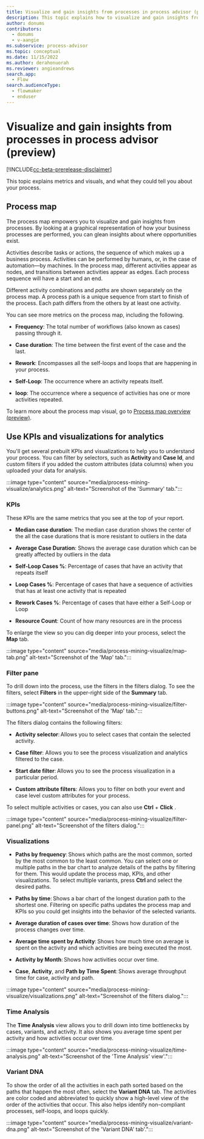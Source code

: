 ```yaml
---
title: Visualize and gain insights from processes in process advisor (preview) (contains video) | Microsoft Docs
description: This topic explains how to visualize and gain insights from processes with process mining in the process advisor feature in Power Automate.
author: donums
contributors:
  - donums
  - v-aangie 
ms.subservice: process-advisor
ms.topic: conceptual
ms.date: 11/15/2022
ms.author: derahonuorah
ms.reviewer: angieandrews
search.app: 
  - Flow
search.audienceType: 
  - flowmaker
  - enduser
---
```


# Visualize and gain insights from processes in process advisor (preview)

[!INCLUDE[cc-beta-prerelease-disclaimer](./includes/cc-beta-prerelease-disclaimer.md)]

This topic explains metrics and visuals, and what they could tell you about your process.

## Process map

The process map empowers you to visualize and gain insights from processes. By looking at a graphical representation of how your business processes are performed, you can glean insights about where opportunities exist.

Activities describe tasks or actions, the sequence of which makes up a business process. Activities can be performed by humans, or, in the case of automation—by machines. In the process map, different activities appear as nodes, and transitions between activities appear as edges. Each process sequence will have a start and an end.

Different activity combinations and *paths* are shown separately on the process map. A process path is a unique sequence from start to finish of the process. Each path differs from the others by at least one activity.

You can see more metrics on the process map, including the following.

- **Frequency**: The total number of workflows (also known as cases) passing through it.

- **Case duration**: The time between the first event of the case and the last.

- **Rework**: Encompasses all the self-loops and loops that are happening in your process.

- **Self-Loop**: The occurrence where an activity repeats itself.

-  **loop**: The occurrence where a sequence of activities has one or more activities repeated.

To learn more about the process map visual, go to [Process map overview (preview)](minit/process-map.md).

## Use KPIs and visualizations for analytics

You'll get several prebuilt KPIs and visualizations to help you to understand your process. You can filter by selectors, such as **Activity** and **Case Id**, and custom filters if you added the custom attributes (data columns) when you uploaded your data for analysis.

:::image type="content" source="media/process-mining-visualize/analytics.png" alt-text="Screenshot of the 'Summary' tab.":::

### KPIs
These KPIs are the same metrics that you see at the top of your report.

- **Median case duration**: The median case duration shows the center of the all the case durations that is more resistant to outliers in the data

- **Average Case Duration**: Shows the average case duration which can be greatly affected by outliers in the data

- **Self-Loop Cases %**: Percentage of cases that have an activity that repeats itself

- **Loop Cases %**: Percentage of cases that have a sequence of activities that has at least one activity that is repeated

- **Rework Cases %**: Percentage of cases that have either a Self-Loop or Loop

- **Resource Count**: Count of how many resources are in the process

To enlarge the view so you can dig deeper into your process, select the **Map** tab.

:::image type="content" source="media/process-mining-visualize/map-tab.png" alt-text="Screenshot of the 'Map' tab.":::

### Filter pane

To drill down into the process, use the filters in the filters dialog. To see the filters, select **Filters** in the upper-right side of the **Summary** tab.

:::image type="content" source="media/process-mining-visualize/filter-buttons.png" alt-text="Screenshot of the 'Map' tab.":::

The filters dialog contains the following filters:

- **Activity selector**: Allows you to select cases that contain the selected activity.

- **Case filter**: Allows you to see the process visualization and analytics filtered to the case.

- **Start date filter**: Allows you to see the process visualization in a particular period.

- **Custom attribute filters**: Allows you to filter on both your event and case level custom attributes for your process.

To select multiple activities or cases, you can also use **Ctrl** + **Click** .

:::image type="content" source="media/process-mining-visualize/filter-panel.png" alt-text="Screenshot of the filters dialog.":::

### Visualizations

- **Paths by frequency**: Shows which paths are the most common, sorted by the most common to the least common. You can select one or multiple paths in the bar chart to analyze details of the paths by filtering for them. This would update the process map, KPIs, and other visualizations. To select multiple variants, press **Ctrl** and select the desired paths.

- **Paths by time**: Shows a bar chart of the longest duration path to the shortest one. Filtering on specific paths updates the process map and KPIs so you could get insights into the behavior of the selected variants.

- **Average duration of cases over time**: Shows how duration of the process changes over time.

- **Average time spent by Activity**: Shows how much time on average is spent on the activity and which activities are being executed the most.

- **Activity by Month**: Shows how activities occur over time.

- **Case**, **Activity**, and **Path by Time Spent**: Shows average throughput time for case, activity and path.

:::image type="content" source="media/process-mining-visualize/visualizations.png" alt-text="Screenshot of the filters dialog.":::

### Time Analysis

The **Time Analysis** view allows you to drill down into time bottlenecks by cases, variants, and activity. It also shows you average time spent per activity and how activities occur over time.

:::image type="content" source="media/process-mining-visualize/time-analysis.png" alt-text="Screenshot of the 'Time Analysis' view'.":::

### Variant DNA

To show the order of all the activities in each path sorted based on the paths that happen the most often, select the **Variant DNA** tab. The activities are color coded and abbreviated to quickly show a high-level view of the order of the activities that occur. This also helps identify non-compliant processes, self-loops, and loops quickly.

:::image type="content" source="media/process-mining-visualize/variant-dna.png" alt-text="Screenshot of the 'Variant DNA' tab'.":::